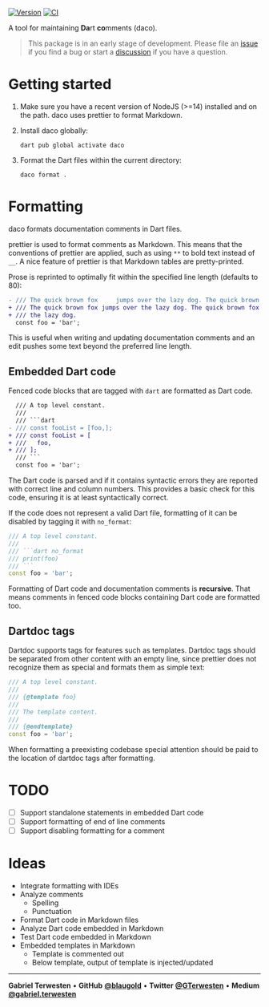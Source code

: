 [![Version](https://badgen.net/pub/v/daco)](https://pub.dev/packages/daco)
[![CI](https://github.com/blaugold/daco/actions/workflows/ci.yaml/badge.svg)](https://github.com/blaugold/daco/actions/workflows/ci.yaml)

A tool for maintaining **Da**rt **co**mments (daco).

> This package is in an early stage of development. Please file an
> [issue][issues] if you find a bug or start a [discussion][discussions] if you
> have a question.

# Getting started

1. Make sure you have a recent version of NodeJS (>=14) installed and on the
   path. daco uses prettier to format Markdown.
1. Install daco globally:

   ```shell
   dart pub global activate daco
   ```

1. Format the Dart files within the current directory:

   ```shell
   daco format .
   ```

# Formatting

daco formats documentation comments in Dart files.

prettier is used to format comments as Markdown. This means that the conventions
of prettier are applied, such as using `**` to bold text instead of `__`. A nice
feature of prettier is that Markdown tables are pretty-printed.

Prose is reprinted to optimally fit within the specified line length (defaults
to 80):

```diff
- /// The quick brown fox     jumps over the lazy dog. The quick brown fox jumps over the lazy dog.
+ /// The quick brown fox jumps over the lazy dog. The quick brown fox jumps over
+ /// the lazy dog.
  const foo = 'bar';
```

This is useful when writing and updating documentation comments and an edit
pushes some text beyond the preferred line length.

## Embedded Dart code

Fenced code blocks that are tagged with `dart` are formatted as Dart code.

````diff
  /// A top level constant.
  ///
  /// ```dart
- /// const fooList = [foo,];
+ /// const fooList = [
+ ///   foo,
+ /// ];
  /// ```
  const foo = 'bar';
````

The Dart code is parsed and if it contains syntactic errors they are reported
with correct line and column numbers. This provides a basic check for this code,
ensuring it is at least syntactically correct.

If the code does not represent a valid Dart file, formatting of it can be
disabled by tagging it with `no_format`:

````dart
/// A top level constant.
///
/// ```dart no_format
/// print(foo)
/// ```
const foo = 'bar';
````

Formatting of Dart code and documentation comments is **recursive**. That means
comments in fenced code blocks containing Dart code are formatted too.

## Dartdoc tags

Dartdoc supports tags for features such as templates. Dartdoc tags should be
separated from other content with an empty line, since prettier does not
recognize them as special and formats them as simple text:

```dart
/// A top level constant.
///
/// {@template foo}
///
/// The template content.
///
/// {@endtemplate}
const foo = 'bar';
```

When formatting a preexisting codebase special attention should be paid to the
location of dartdoc tags after formatting.

# TODO

- [ ] Support standalone statements in embedded Dart code
- [ ] Support formatting of end of line comments
- [ ] Support disabling formatting for a comment

# Ideas

- Integrate formatting with IDEs
- Analyze comments
  - Spelling
  - Punctuation
- Format Dart code in Markdown files
- Analyze Dart code embedded in Markdown
- Test Dart code embedded in Markdown
- Embedded templates in Markdown
  - Template is commented out
  - Below template, output of template is injected/updated

[issues]: https://github.com/blaugold/daco/issues
[discussions]: https://github.com/blaugold/daco/discussions

---

**Gabriel Terwesten** &bullet; **GitHub**
**[@blaugold](https://github.com/blaugold)** &bullet; **Twitter**
**[@GTerwesten](https://twitter.com/GTerwesten)** &bullet; **Medium**
**[@gabriel.terwesten](https://medium.com/@gabriel.terwesten)**
